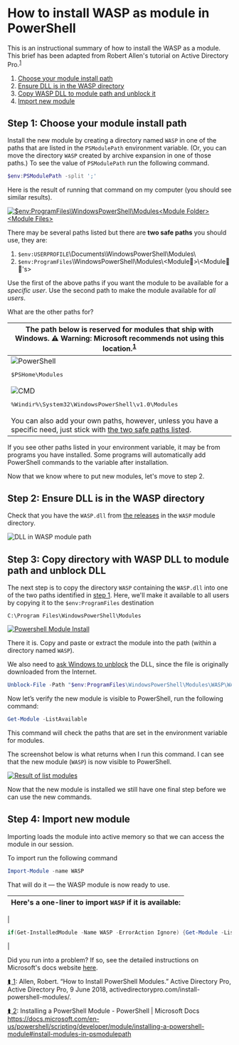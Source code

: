 # How to install WASP as module in PowerShell

This is an instructional summary of how to install the WASP as a module. This brief has been adapted from Robert Allen's tutorial on Active Directory Pro.<a name="one"></a><sup>[1](#allen)</sup>

 1. [Choose your module install path](#step-1-choose-your-module-install-path)
 2. [Ensure DLL is in the WASP directory](#step-2-ensure-dll-is-in-the-wasp-directory)
 3. [Copy WASP DLL to module path and unblock it](#step-3-copy-wasp-dll-to-module-path-and-unblock-it)
 4. [Import new module](#step-4-import-new-module)

## Step 1: Choose your module install path

Install the new module by creating a directory named `WASP` in one of the paths that are listed in the `PSModulePath` environment variable.  (Or, you can move the directory `WASP` created by archive expansion in one of those paths.) To see the value of `PSModulePath` run the following command.

```powershell
$env:PSModulePath -split ';'
```

Here is the result of running that command on my computer (you should see similar results).

[![`$env:ProgramFiles`\WindowsPowerShell\Modules\<Module Folder>\<Module Files>](powershell-env2.png)](powershell-env2.png)

There may be several paths listed but there are <a id="two_safe_paths">**two safe paths**</a> you should use, they are:

1. `$env:USERPROFILE`\Documents\WindowsPowerShell\Modules\
2. `$env:ProgramFiles`\WindowsPowerShell\Modules\\&lt;Module📁&gt;\\&lt;Module📃📄's&gt;

Use the first of the above paths if you want the module to be available for a *specific user*. Use the second path to make the module available for *all users*.

What are the other paths for?

| The path below is reserved for modules that ship with Windows. **&#9888; Warning:** Microsoft recommends not using this location.<a name="two"></a><sup>[1](#install-modules-in-psmodulepath) |
| --- |
| ![PowerShell](Windows_PowerShell_icon-48x48.png)<br/><pre lang="powershell">$PSHome\Modules</pre> |
| ![CMD](Cmd_icon.png) <br/><pre lang="cmd">%Windir%\System32\WindowsPowerShell\v1.0\Modules</pre> |
| You can also add your own paths, however, unless you have a specific need, just stick with [the two safe paths listed](#two_safe_paths). |

If you see other paths listed in your environment variable, it may be from programs you have installed. Some programs will automatically add PowerShell commands to the variable after installation.

Now that we know where to put new modules, let's move to step 2.

## Step 2: Ensure DLL is in the WASP directory

Check that you have the `WASP.dll` from [the releases](./Builds/Release) in the `WASP` module directory.

![DLL in WASP module path](dll.png)

## Step 3: Copy directory with WASP DLL to module path and unblock DLL

The next step is to copy the directory `WASP` containing the `WASP.dll` into one of the two paths identified in [step 1](#step-1-determine-the-install-path). Here, we'll make it available to all users by copying it to the `$env:ProgramFiles` destination

`C:\Program Files\WindowsPowerShell\Modules`

[![Powershell Module Install](modules.png)](modules.png)

There it is. Copy and paste or extract the module into the path (within a directory named `WASP`).

We also need to [ask Windows to unblock](https://docs.microsoft.com/en-us/powershell/module/microsoft.powershell.utility/unblock-file) the DLL, since the file is originally downloaded from the Internet.

```powershell
Unblock-File -Path "$env:ProgramFiles\WindowsPowerShell\Modules\WASP\WASP.dll"
```

Now let’s verify the new module is visible to PowerShell, run the following command:

```powershell
Get-Module -ListAvailable
```

This command will check the paths that are set in the environment variable for modules.

The screenshot below is what returns when I run this command. I can see that the new module (`WASP`) is now visible to PowerShell.

[![Result of list modules](listed.png)](listed.png)

Now that the new module is installed we still have one final step before we can use the new commands.

## Step 4: Import new module

Importing loads the module into active memory so that we can access the module in our session.

To import run the following command

```powershell
Import-Module -name WASP
```

That will do it &mdash; the WASP module is now ready to use.

| Here's a one-liner to import `WASP` if it is available: |
|---|
|  
```powershell
if(Get-InstalledModule -Name WASP -ErrorAction Ignore) {Get-Module -ListAvailable -Name WASP | Import-Module} else {Write-Host "You need to install the module first. See https://github.com/mavaddat/wasp/How_to_install_WASP_as_module_in_PowerShell.md" -ForegroundColor Red}
```
|

Did you run into a problem? If so, see the detailed instructions on Microsoft's docs website [here](https://docs.microsoft.com/en-us/powershell/scripting/developer/module/installing-a-powershell-module).

<a name="allen" href="one">&#11180;&nbsp;1</a>:
Allen, Robert. “How to Install PowerShell Modules.” Active Directory Pro, Active Directory Pro, 9 June 2018, activedirectorypro.com/install-powershell-modules/.

<a name="install-modules-in-psmodulepath" href="two">&#11180;&nbsp;2</a>:
Installing a PowerShell Module - PowerShell | Microsoft Docs https://docs.microsoft.com/en-us/powershell/scripting/developer/module/installing-a-powershell-module#install-modules-in-psmodulepath
